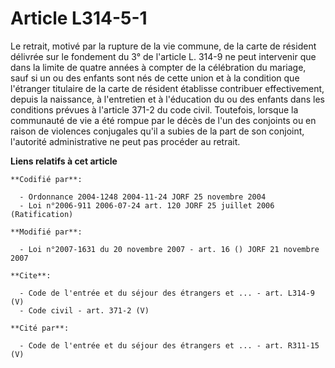 # Article L314-5-1

Le retrait, motivé par la rupture de la vie commune, de la carte de résident délivrée sur le fondement du 3° de l'article L.
314-9 ne peut intervenir que dans la limite de quatre années à compter de la célébration du mariage, sauf si un ou des
enfants sont nés de cette union et à la condition que l'étranger titulaire de la carte de résident établisse contribuer
effectivement, depuis la naissance, à l'entretien et à l'éducation du ou des enfants dans les conditions prévues à l'article
371-2 du code civil. Toutefois, lorsque la communauté de vie a été rompue par le décès de l'un des conjoints ou en raison de
violences conjugales qu'il a subies de la part de son conjoint, l'autorité administrative ne peut pas procéder au retrait.

**Liens relatifs à cet article**

	**Codifié par**:

	  - Ordonnance 2004-1248 2004-11-24 JORF 25 novembre 2004
	  - Loi n°2006-911 2006-07-24 art. 120 JORF 25 juillet 2006 (Ratification)

	**Modifié par**:

	  - Loi n°2007-1631 du 20 novembre 2007 - art. 16 () JORF 21 novembre 2007

	**Cite**:

	  - Code de l'entrée et du séjour des étrangers et ... - art. L314-9 (V)
	  - Code civil - art. 371-2 (V)

	**Cité par**:

	  - Code de l'entrée et du séjour des étrangers et ... - art. R311-15 (V)
